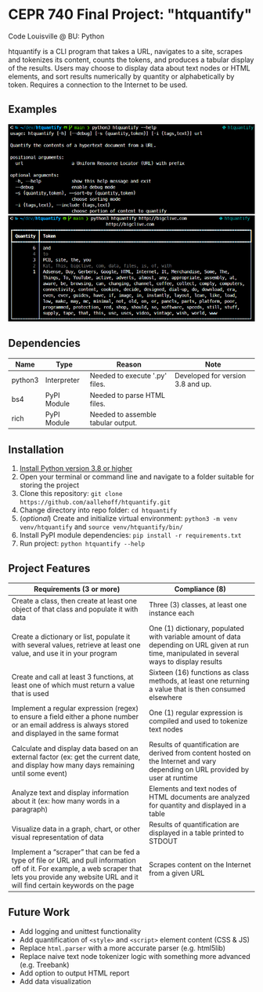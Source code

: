 # CEPR 740 Final Project: "htquantify"
Code Louisville @ BU: Python

htquantify is a CLI program that takes a URL, navigates to a site, scrapes and tokenizes its content, counts the tokens, and produces a tabular display of the results. Users may choose to display data about text nodes or HTML elements, and sort results numerically by quantity or alphabetically by token. Requires a connection to the Internet to be used.

## Examples
![Example Help Dialog](help.png)
![Example Output](example.png)

## Dependencies
Name | Type | Reason | Note
---- | ---- | ------ | ----
python3 | Interpreter | Needed to execute '.py' files. | Developed for version 3.8 and up.
bs4 | PyPI Module | Needed to parse HTML files. |
rich | PyPI Module | Needed to assemble tabular output. |

## Installation
1. [Install Python version 3.8 or higher](https://www.python.org/downloads/)
2. Open your terminal or command line and navigate to a folder suitable for storing the project
3. Clone this repository:   `git clone https://github.com/aallehoff/htquantify.git`
4. Change directory into repo folder:  `cd htquantify`
5. (_optional_) Create and initialize virtual environment:  `python3 -m venv venv/htquantify` and `source venv/htquantify/bin/`
6. Install PyPI module dependencies:  `pip install -r requirements.txt`
7. Run project:  `python htquantify --help`

## Project Features
Requirements (3 or more) | Compliance (8)
--------------------- | ----------
Create a class, then create at least one object of that class and populate it with data | Three (3) classes, at least one instance each
Create a dictionary or list, populate it with several values, retrieve at least one value, and use it in your program | One (1) dictionary, populated with variable amount of data depending on URL given at run time, manipulated in several ways to display results
Create and call at least 3 functions, at least one of which must return a value that is used | Sixteen (16) functions as class methods, at least one returning a value that is then consumed elsewhere
Implement a regular expression (regex) to ensure a field either a phone number or an email address is always stored and displayed in the same format | One (1) regular expression is compiled and used to tokenize text nodes
Calculate and display data based on an external factor (ex: get the current date, and display how many days remaining until some event) | Results of quantification are derived from content hosted on the Internet and vary depending on URL provided by user at runtime
Analyze text and display information about it (ex: how many words in a paragraph) | Elements and text nodes of HTML documents are analyzed for quantity and displayed in a table
Visualize data in a graph, chart, or other visual representation of data | Results of quantification are displayed in a table printed to STDOUT
Implement a “scraper” that can be fed a type of file or URL and pull information off of it. For example, a web scraper that lets you provide any website URL and it will find certain keywords on the page | Scrapes content on the Internet from a given URL

## Future Work
* Add logging and unittest functionality
* Add quantification of `<style>` and `<script>` element content (CSS & JS)
* Replace `html.parser` with a more accurate parser (e.g. html5lib)
* Replace naive text node tokenizer logic with something more advanced (e.g. Treebank)
* Add option to output HTML report
* Add data visualization